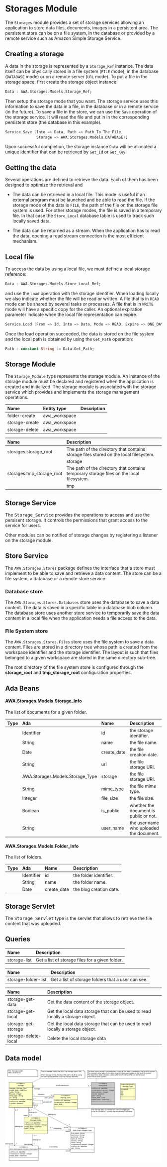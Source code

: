 # Storages Module
The `Storages` module provides a set of storage services allowing an application
to store data files, documents, images in a persistent area.  The persistent store can
be on a file system, in the database or provided by a remote service such as
Amazon Simple Storage Service.

## Creating a storage
A data in the storage is represented by a `Storage_Ref` instance.  The data itself
can be physically stored in a file system (`FILE` mode), in the database (`DATABASE`
mode) or on a remote server (`URL` mode).  To put a file in the storage space, first create
the storage object instance:

```Ada
Data : AWA.Storages.Models.Storage_Ref;
```

Then setup the storage mode that you want.  The storage service uses this information
to save the data in a file, in the database or in a remote service (in the future).
To save a file in the store, we can use the `Save` operation of the storage service.
It will read the file and put in in the corresponding persistent store (the database
in this example).

```Ada
Service.Save (Into => Data, Path => Path_To_The_File,
              Storage => AWA.Storages.Models.DATABASE);
```

Upon successful completion, the storage instance `Data` will be allocated a unique
identifier that can be retrieved by `Get_Id` or `Get_Key`.

## Getting the data
Several operations are defined to retrieve the data.  Each of them has been designed
to optimize the retrieval and

  * The data can be retrieved in a local file. This mode is useful if an external program must be launched and be able to read the file.  If the storage mode of the data is `FILE`, the path of the file on the storage file system is used.  For other storage modes, the file is saved in a temporary file.  In that case the `Store_Local` database table is used to track such locally saved data.

  * The data can be returned as a stream. When the application has to read the data, opening a read stream connection is the most efficient mechanism.

## Local file
To access the data by using a local file, we must define a local storage reference:

```Ada
Data : AWA.Storages.Models.Store_Local_Ref;
```

and use the `Load` operation with the storage identifier.  When loading locally we
also indicate whether the file will be read or written.  A file that is in `READ` mode
can be shared by several tasks or processes.  A file that is in `WRITE` mode will have
a specific copy for the caller.  An optional expiration parameter indicate when the
local file representation can expire.

```Ada
Service.Load (From => Id, Into => Data, Mode => READ, Expire => ONE_DAY);
```

Once the load operation succeeded, the data is stored on the file system and
the local path is obtained by using the `Get_Path` operation:

```Ada
Path : constant String := Data.Get_Path;
```

## Storage Module
The `Storage_Module` type represents the storage module.  An instance of the storage
module must be declared and registered when the application is created and initialized.
The storage module is associated with the storage service which provides and implements
the storage management operations.

| Name           | Entity type  | Description                                                |
|:---------------|:-------------|:-----------------------------------------------------------|
|folder-create|awa_workspace||
|storage-create|awa_workspace||
|storage-delete|awa_workspace||


| Name                      | Description                                                    |
|:--------------------------|:---------------------------------------------------------------|
|storages.storage_root|The path of the directory that contains storage files stored on the local filesystem.|
| |storage|
|storages.tmp_storage_root|The path of the directory that contains temporary storage files on the local filesystem.|
| |tmp|



## Storage Service
The <tt>Storage_Service</tt> provides the operations to access and use the persisent storage.
It controls the permissions that grant access to the service for users.

Other modules can be notified of storage changes by registering a listener
on the storage module.

## Store Service
The `AWA.Storages.Stores` package defines the interface that a store must implement to
be able to save and retrieve a data content.  The store can be a file system, a database
or a remote store service.

### Database store
The `AWA.Storages.Stores.Databases` store uses the database to save a data content.
The data is saved in a specific table in a database blob column.
The database store uses another store service to temporarily save the data content
in a local file when the application needs a file access to the data.

### File System store
The `AWA.Storages.Stores.Files` store uses the file system to save a data content.
Files are stored in a directory tree whose path is created from the workspace identifier
and the storage identifier.  The layout is such that files belonged to a given workspace
are stored in the same directory sub-tree.

The root directory of the file system store is configured through the
<b>storage_root</b> and <b>tmp_storage_root</b> configuration properties.




## Ada Beans



#### AWA.Storages.Models.Storage_Info

The list of documents for a given folder.

| Type     | Ada      | Name       | Description                                             |
|:---------|:---------|:-----------|:--------------------------------------------------------|
||Identifier|id|the storage identifier.|
||String|name|the file name.|
||Date|create_date|the file creation date.|
||String|uri|the file storage URI.|
||AWA.Storages.Models.Storage_Type|storage|the file storage URI.|
||String|mime_type|the file mime type.|
||Integer|file_size|the file size.|
||Boolean|is_public|whether the document is public or not.|
||String|user_name|the user name who uploaded the document.|





#### AWA.Storages.Models.Folder_Info

The list of folders.

| Type     | Ada      | Name       | Description                                             |
|:---------|:---------|:-----------|:--------------------------------------------------------|
||Identifier|id|the folder identifier.|
||String|name|the folder name.|
||Date|create_date|the blog creation date.|





## Storage Servlet
The <tt>Storage_Servlet</tt> type is the servlet that allows to retrieve the file
content that was uploaded.


## Queries
| Name              | Description                                                           |
|:------------------|:----------------------------------------------------------------------|
|storage-list|Get a list of storage files for a given folder.|


| Name              | Description                                                           |
|:------------------|:----------------------------------------------------------------------|
|storage-folder-list|Get a list of storage folders that a user can see.|


| Name              | Description                                                           |
|:------------------|:----------------------------------------------------------------------|
|storage-get-data|Get the data content of the storage object.|
|storage-get-local|Get the local data storage that can be used to read locally a storage object.|
|storage-get-storage|Get the local data storage that can be used to read locally a storage object.|
|storage-delete-local|Delete the local storage data|



## Data model
![](images/awa_storages_model.png)


